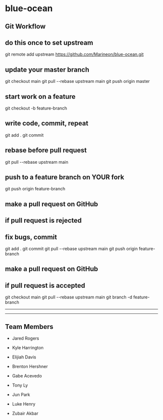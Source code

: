 



# blue-ocean

Git Workflow
------------


## do this once to set upstream
git remote add upstream https://github.com/Marineon/blue-ocean.git

## update your master branch
git checkout main
git pull --rebase upstream main
git push origin master

## start work on a feature
git checkout -b feature-branch

## write code, commit, repeat
git add .
git commit 

## rebase before pull request
git pull --rebase upstream main

## push to a feature branch on YOUR fork
git push origin feature-branch

## make a pull request on GitHub

## if pull request is rejected
## fix bugs, commit
git add .
git commit
git pull --rebase upstream main
git push origin feature-branch

## make a pull request on GitHub

## if pull request is accepted
git checkout main
git pull --rebase upstream main
git branch -d feature-branch


---------------------------------------
---------------------------------------


## Team Members

- Jared Rogers

- Kyle Harrington

- Elijiah Davis

- Brenton Hershner

- Gabe Acevedo

- Tony Ly

- Jun Park

- Luke Henry

- Zubair Akbar
